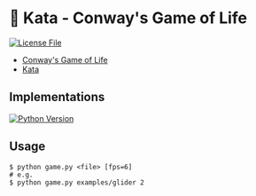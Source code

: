 # :martial_arts_uniform: Kata - Conway's Game of Life

<a align="center" href="./LICENSE">
    <img alt="License File" src="https://img.shields.io/github/license/Pagliacii/game-of-life?style=for-the-badge">
</a>

- [Conway's Game of Life](https://en.wikipedia.org/wiki/Conway%27s_Game_of_Life)
- [Kata](https://en.wikipedia.org/wiki/Kata_(programming))

## Implementations

<a href="./game.py">
    <img alt="Python Version" src="https://img.shields.io/badge/-Python-3776ab?style=for-the-badge&logo=python&logoColor=white">
</a>

## Usage

```shell
$ python game.py <file> [fps=6]
# e.g.
$ python game.py examples/glider 2
```
